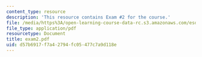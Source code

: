 ```yaml
---
content_type: resource
description: 'This resource contains Exam #2 for the course.'
file: /media/https%3A/open-learning-course-data-rc.s3.amazonaws.com/esd-86-models-data-and-inference-for-socio-technical-systems-spring-2007/d57b6917f7a42794fc05477c7a9d118e_exam2.pdf
file_type: application/pdf
resourcetype: Document
title: exam2.pdf
uid: d57b6917-f7a4-2794-fc05-477c7a9d118e
---
```

